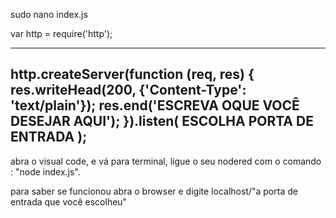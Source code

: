 sudo nano index.js

var http = require('http');


-------------------------------------------------------------------------
http.createServer(function (req, res) {
  res.writeHead(200, {'Content-Type': 'text/plain'});
  res.end('ESCREVA OQUE VOCÊ DESEJAR AQUI');
}).listen( ESCOLHA PORTA DE ENTRADA );
---------------------------------------------------------------------------


abra o visual code, e vá para terminal, ligue o seu nodered com o comando : "node index.js".

para saber se funcionou abra o browser e digite localhost/"a porta de entrada que você escolheu"
